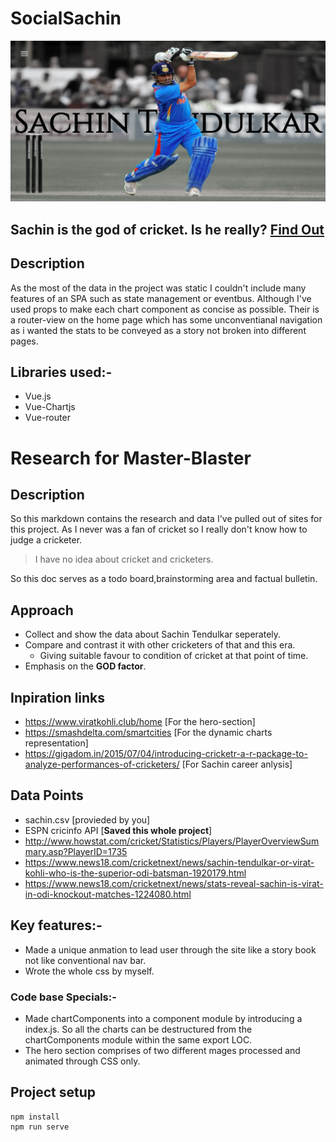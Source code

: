 # SocialSachin

<img src="./readme_assets/sachin_home.png"></img>

## **Sachin is the god of cricket. Is he really?** [Find Out](https://soicalsachin.firebaseapp.com)

## Description

As the most of the data in the project was static I couldn't include many features of an SPA such as state management or eventbus. Although I've used props to make each chart component as concise as possible. Their is a router-view on the home page which has some unconventianal navigation as i wanted the stats to be conveyed as a story not broken into different pages.

## Libraries used:-

- Vue.js
- Vue-Chartjs
- Vue-router

# Research for Master-Blaster

## Description

So this markdown contains the research and data I've pulled out of sites for this project. As I never was a fan of cricket so I really don't know how to judge a cricketer.

> I have no idea about cricket and cricketers.

So this doc serves as a todo board,brainstorming area and factual bulletin.

## Approach

- Collect and show the data about Sachin Tendulkar seperately.
- Compare and contrast it with other cricketers of that and this era.
  - Giving suitable favour to condition of cricket at that point of time.
- Emphasis on the **GOD factor**.

## Inpiration links

- https://www.viratkohli.club/home [For the hero-section]
- https://smashdelta.com/smartcities [For the dynamic charts representation]
- https://gigadom.in/2015/07/04/introducing-cricketr-a-r-package-to-analyze-performances-of-cricketers/ [For Sachin career anlysis]

## Data Points

- sachin.csv [provieded by you]
- ESPN cricinfo API [__Saved this whole project__]
- http://www.howstat.com/cricket/Statistics/Players/PlayerOverviewSummary.asp?PlayerID=1735
- https://www.news18.com/cricketnext/news/sachin-tendulkar-or-virat-kohli-who-is-the-superior-odi-batsman-1920179.html
- https://www.news18.com/cricketnext/news/stats-reveal-sachin-is-virat-in-odi-knockout-matches-1224080.html

## Key features:-

- Made a unique anmation to lead user through the site like a story book not like conventional nav bar.
- Wrote the whole css by myself.

### Code base Specials:-

- Made chartComponents into a component module by introducing a index.js. So all the charts can be destructured from the chartComponents module within the same export LOC.
- The hero section comprises of two different mages processed and animated through CSS only.

## Project setup

```
npm install
npm run serve
```
